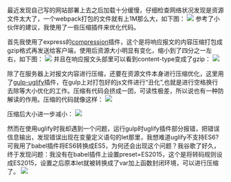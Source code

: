 最近发现自己写的网站部署上去之后加载十分缓慢，仔细检查网络状况发现是资源文件太大了，一个webpack打包的文件就有上1M那么大，如下图：
![](/images/articles/1.jpg)
参考了小伙伴的建议，我使用了一些压缩插件来优化代码。

首先我使用了express的[compression](https://www.npmjs.com/package/compression)插件，这个是将响应报文的内容压缩打包成gzip格式再发送给客户端，使用后资源大小明显有变化，缩小到了四分之一左右，如下图：
![](/images/articles/2.jpg)
并且在响应报文头部里可以看到content-type变成了gzip：
![](/images/articles/3.jpg)

除了在服务器上对报文内容进行压缩，还要在资源文件本身进行压缩优化，这里用了[gulp-uglify](https://www.npmjs.com/package/gulp-uglify)插件，在gulp上对打包好的js文件进行“丑化”,也就是进行空格换行去除等大小优化的工作。压缩有代码会挤成一团，可读性极差，所以说也有一种防解读的作用。压缩的代码就像这样：
![](/images/articles/4.jpg)

压缩后大小进一步减小：
![](/images/articles/5.jpg)

然而在使用uglify时我却遇到一个问题，运行gulp时uglify插件部分报错，把错误信息输出，发现错误出现在变量定义语句的let那里，我想难道uglify不支持ES6?可我用了babel插件将ES6转换成ES5，为何还会出现这个问题？我谷歌了好久，终于发现问题：我没有在babel插件上设置preset=ES2015，这个是将转码规则设成ES2015，设置之后原本let就被转换成了var加上函数封闭环境，可以进行压缩了。
![](/images/articles/6.jpg)
